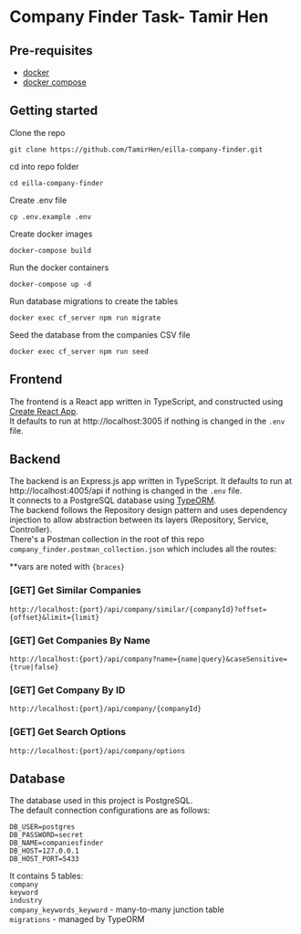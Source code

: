 # Company Finder Task- Tamir Hen

## Pre-requisites

- [docker](https://www.docker.com/)
- [docker compose](https://docs.docker.com/compose/install/)

## Getting started

Clone the repo
```shell
git clone https://github.com/TamirHen/eilla-company-finder.git
```

cd into repo folder
```shell
cd eilla-company-finder
```

Create .env file
```shell
cp .env.example .env
```

Create docker images
```shell
docker-compose build
```

Run the docker containers
```shell
docker-compose up -d
```

Run database migrations to create the tables
```shell
docker exec cf_server npm run migrate
```

Seed the database from the companies CSV file
```shell
docker exec cf_server npm run seed
```

## Frontend
The frontend is a React app written in TypeScript, and constructed using [Create React App](https://create-react-app.dev/).\
It defaults to run at http://localhost:3005 if nothing is changed in the `.env` file.

## Backend
The backend is an Express.js app written in TypeScript. It defaults to run at http://localhost:4005/api if nothing is changed in the `.env` file.\
It connects to a PostgreSQL database using [TypeORM](https://typeorm.io/).\
The backend follows the Repository design pattern and uses dependency injection to allow abstraction between its layers (Repository, Service, Controller).\
There's a Postman collection in the root of this repo `company_finder.postman_collection.json` which includes all the routes:

**vars are noted with `{braces}`
### [GET] Get Similar Companies
```shell
http://localhost:{port}/api/company/similar/{companyId}?offset={offset}&limit={limit}
```

### [GET] Get Companies By Name
```shell
http://localhost:{port}/api/company?name={name|query}&caseSensitive={true|false}
```

### [GET] Get Company By ID
```shell
http://localhost:{port}/api/company/{companyId}
```

### [GET] Get Search Options
```shell
http://localhost:{port}/api/company/options
```

## Database
The database used in this project is PostgreSQL.\
The default connection configurations are as follows:
```
DB_USER=postgres
DB_PASSWORD=secret
DB_NAME=companiesfinder
DB_HOST=127.0.0.1
DB_HOST_PORT=5433
```
It contains 5 tables: \
`company`\
`keyword` \
`industry` \
`company_keywords_keyword` - many-to-many junction table \
`migrations` - managed by TypeORM 
